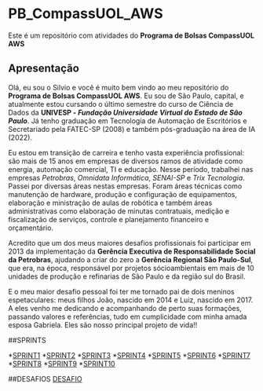 # PB_CompassUOL_AWS
Este é um repositório com atividades do **Programa de Bolsas CompassUOL AWS**

## Apresentação
Olá, eu sou o Silvio e você é muito bem vindo ao meu repositório do **Programa de Bolsas CompassUOL AWS**. Eu sou de São Paulo, capital, e atualmente estou cursando o último
semestre do curso de Ciência de Dados da **UNIVESP - _Fundação Universidade Virtual do Estado de São Paulo_**. Já tenho graduação em Tecnologia de Automação de Escritórios e Secretariado pela FATEC-SP (2008) e também pós-graduação na área de IA (2022).<br>

Eu estou em transição de carreira e tenho vasta experiência profissional: são mais de 15 anos em empresas de diversos ramos de atividade como energia, automação comercial, TI e educação. Nesse período, trabalhei nas empresas _Petrobras_, _Omnidata Informática_, _SENAI-SP_ e _Trix Tecnologia_. Passei por diversas áreas nestas empresas. Foram áreas técnicas como manutenção de hardware, produção e configuração de equipamentos, elaboração e ministração de aulas de robótica e também áreas administrativas como elaboração de minutas contratuais, medição e fiscalização de serviços, controle e planejamento financeiro e orçamentário.<br>

Acredito que um dos meus maiores desafios profissionais foi participar em 2013 da implementação da **Gerência Executiva de Responsabilidade Social da Petrobras**, ajudando a criar do zero a __Gerência Regional São Paulo-Sul__, que era, na época, responsável por projetos sócioambientais em mais de 10 unidades de produção e refinarias de São Paulo e da região sul do Brasil.<br>

E o meu maior desafio pessoal foi ter me tornado pai de dois meninos espetaculares: meus filhos João, nascido em 2014 e Luiz, nascido em 2017. A eles venho me dedicando e acompanhando de perto suas formações, passando valores e referências, tudo em cumplicidade com minha amada esposa Gabriela. Eles são nosso principal projeto de vida!!

##SPRINTS

*[SPRINT1](/PB_CompassUOL_AWS/SPRINT%201/)
*[SPRINT2](/PB_CompassUOL_AWS/SPRINT%202/)
*[SPRINT3](/PB_CompassUOL_AWS/SPRINT%203/)
*[SPRINT4](/PB_CompassUOL_AWS/SPRINT%204/)
*[SPRINT5](/PB_CompassUOL_AWS/SPRINT%205/)
*[SPRINT6](/PB_CompassUOL_AWS/SPRINT%206/)
*[SPRINT7](/PB_CompassUOL_AWS/SPRINT%207/)
*[SPRINT8](/PB_CompassUOL_AWS/SPRINT%208/)
*[SPRINT9](/PB_CompassUOL_AWS/SPRINT%209/)
*[SPRINT10](/PB_CompassUOL_AWS/SPRINT%2010/)

##DESAFIOS
[DESAFIO](/PB_CompassUOL_AWS/DESAFIO/)